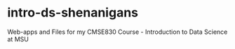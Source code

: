 # intro-ds-shenanigans
Web-apps and Files for my CMSE830 Course - Introduction to Data Science at MSU

